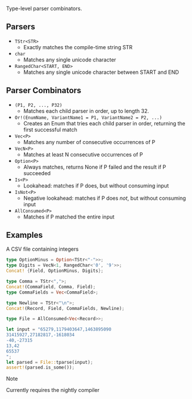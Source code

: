 Type-level parser combinators.

## Parsers
- `TStr<STR>`
  - Exactly matches the compile-time string STR
- `char`
  - Matches any single unicode character
- `RangedChar<START, END>`
  - Matches any single unicode character between START and END

## Parser Combinators
- `(P1, P2, ..., P32)`
  - Matches each child parser in order, up to length 32.
- `Or!(EnumName, VariantName1 = P1, VariantName2 = P2, ...)`
  - Creates an Enum that tries each child parser in order, returning the first successful match
- `Vec<P>`
  - Matches any number of consecutive occurrences of P
- `VecN<P>`
  - Matches at least N consecutive occurrences of P
- `Option<P>`
  - Always matches, returns None if P failed and the result if P succeeded
- `Is<P>`
  - Lookahead: matches if P does, but without consuming input
- `IsNot<P>`
  - Negative lookahead: matches if P does *not*, but without consuming input
- `AllConsumed<P>`
  - Matches if P matched the entire input

## Examples
A CSV file containing integers
```rust
type OptionMinus = Option<TStr<"-">>;
type Digits = VecN<1, RangedChar<'0', '9'>>;
Concat! {Field, OptionMinus, Digits};

type Comma = TStr<",">;
Concat!(CommaField, Comma, Field);
type CommaFields = Vec<CommaField>;

type Newline = TStr<"\n">;
Concat!(Record, Field, CommaFields, Newline);

type File = AllConsumed<Vec<Record>>;

let input = "65279,1179403647,1463895090
31415927,27182817,-1618034
-40,-27315
13,42
65537
";
let parsed = File::tparse(input);
assert!(parsed.is_some());
```

> [!NOTE]
Currently requires the nightly compiler
